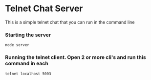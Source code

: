 # Telnet Chat Server

This is a simple telnet chat that you can run in the command line

### Starting the server

    node server

### Running the telnet client. Open 2 or more cli's and run this command in each

    telnet localhost 5003